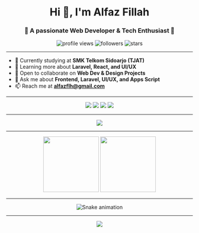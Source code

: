 <h1 align="center">Hi 👋, I'm Alfaz Fillah</h1>
<h3 align="center">🚀 A passionate Web Developer & Tech Enthusiast 🎨</h3>

<p align="center">
  <img src="https://komarev.com/ghpvc/?username=alfazflh&label=Profile%20views&color=0e75b6&style=flat" alt="profile views" />
  <img src="https://img.shields.io/github/followers/alfazflh?label=Followers&style=flat" alt="followers" />
  <img src="https://img.shields.io/github/stars/alfazflh?label=Stars&style=flat" alt="stars" />
</p>

---

- 🔭 Currently studying at **SMK Telkom Sidoarjo (TJAT)**
- 🌱 Learning more about **Laravel, React, and UI/UX**
- 🤝 Open to collaborate on **Web Dev & Design Projects**
- 💬 Ask me about **Frontend, Laravel, UI/UX, and Apps Script**
- 📫 Reach me at **alfazflh@gmail.com**

---

<p align="center">
<a href="https://linkedin.com/in/alfazflh" target="blank"><img src="https://img.shields.io/badge/LinkedIn-0A66C2?style=for-the-badge&logo=linkedin&logoColor=white" /></a>
<a href="https://instagram.com/alfazflh" target="blank"><img src="https://img.shields.io/badge/Instagram-E4405F?style=for-the-badge&logo=instagram&logoColor=white" /></a>
<a href="mailto:alfazflh@gmail.com"><img src="https://img.shields.io/badge/Gmail-D14836?style=for-the-badge&logo=gmail&logoColor=white" /></a>
<a href="https://alfazflh.framer.website" target="blank"><img src="https://img.shields.io/badge/Portfolio-1E90FF?style=for-the-badge&logo=vercel&logoColor=white" /></a>
</p>

---

<p align="center">
  <img src="https://skillicons.dev/icons?i=html,css,tailwind,js,php,laravel,react,vue,nodejs,mysql,figma,git,github,vscode,linux" />
</p>

---

<p align="center">
  <img height="150" src="https://github-readme-streak-stats.herokuapp.com/?user=alfazflh&theme=tokyonight" />
  <img height="150" src="https://github-readme-stats.vercel.app/api/top-langs/?username=alfazflh&layout=compact&theme=tokyonight" />
</p>

---

<p align="center">
  <picture>
    <source media="(prefers-color-scheme: dark)" srcset="https://raw.githubusercontent.com/alfazflh/alfazflh/output/snake-dark.svg" />
    <source media="(prefers-color-scheme: light)" srcset="https://raw.githubusercontent.com/alfazflh/alfazflh/output/snake.svg" />
    <img src="https://raw.githubusercontent.com/alfazflh/alfazflh/output/snake.svg" alt="Snake animation" />
  </picture>
</p>

---

<p align="center">
  <img src="https://github-readme-activity-graph.vercel.app/graph?username=alfazflh&bg_color=0f172a&color=22c55e&line=16a34a&point=22c55e&area=true&hide_border=true&radius=10" />
</p>
